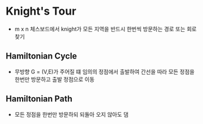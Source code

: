 # Knight's Tour
- m x n 체스보드에서 knight가 모든 지역을 반드시 한번씩 방문하는 경로 또는 회로 찾기

## Hamiltonian Cycle 
- 무방향 G = (V,E)가 주어질 떄 임의의 정점에서 출발하여 간선을 따라 모든 정점을 한번만 방문하고 출발 정점으로 이동
## Hamiltonian Path
- 모든 정점을 한번만 방문하되 되돌아 오지 않아도 댐